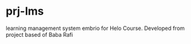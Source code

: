 # prj-lms
learning management system embrio for Helo Course. Developed from project based of Baba Rafi
